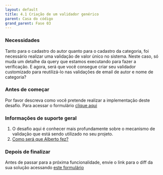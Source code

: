 ```yaml
---
layout: default
title: 4.1 Criação de um validador genérico
parent: Casa do código
grand_parent: Fase 03
---
```


### Necessidades

Tanto para o cadastro do autor quanto para o cadastro da categoria, foi necessário realizar uma validação de valor único no sistema. Neste caso, só muda um detalhe da query que estamos executando para fazer a verificação. E agora, será que você consegue criar seu validador customizado para reutilizá-lo nas validações de email de autor e nome de categoria? 

### Antes de começar

Por favor descreva como você pretende realizar a implementação deste desafio. Para acessar o formulário [clique aqui](https://forms.gle/5K2hB9LWDUj8LwEM6)

### **Informações de suporte geral**

1.  O desafio aqui é conhecer mais profundamente sobre o mecanismo de validação que está sendo utilizado no seu projeto. 
2.  [Como será que Alberto fez?](https://youtu.be/OYNU1ZOtMUI)

### Depois de finalizar

Antes de passar para a próxima funcionalidade, envie o link para o diff da sua solução acessando [este formulário](https://forms.gle/o1WcMiG41rW7D3xz5)
